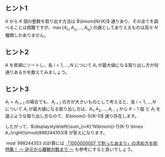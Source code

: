 ## ヒント1

$A$ から $K$ 個の整数を取り出す方法は $\binom{N}{K}$ 通りあり、その全てを調べることは困難ですが、$\max\{A_{i_1}, A_{i_2}, \dots, A_{i_K}\}$ の値としてありえるものは高々 $N$ 種類しかありません。

## ヒント2

$A$ を昇順にソートし、各 $i = 1,\dots,N$ について $A_i$ が最大値になる取り出し方が何通りあるかを数えてみましょう。

## ヒント3

$A_i = A_{i + 1}$ の場合でも、$A_{i+1}$ の方が大きいものとして考えると、各 $i = 1,\dots,N$ について $A_i$ が最大値になる取り出し方は、$A_1, A_2, \dots, A_{i-1}$ から $K-1$ 個 と $A_i$ を選ぶような取り出し方なので、$\binom{i-1}{K-1}$ 通り存在します。

したがって、$\displaystyle\left(\sum_{i=K}^N\binom{i-1}{K-1} \times A_i\right)\bmod{998244353}$ が答えになります。

$\bmod{998244353}$ の計算には [「1000000007 で割ったあまり」の求め方を総特集！ 〜 逆元から離散対数まで 〜](https://qiita.com/drken/items/3b4fdf0a78e7a138cd9a) も参考にすると良いでしょう。
